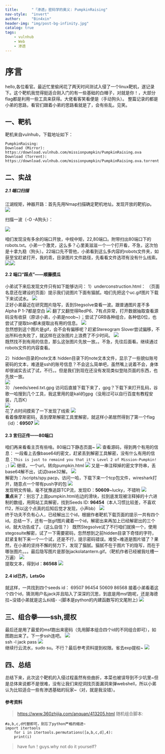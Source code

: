 ```yaml
---
title:      "「渗透」密码学的奥义: PumpkinRaising"
nav-style:  "invert"
author:     "Bin4xin"
header-img: "img/post-bg-infinity.jpg"
catalog: true
tags:
    - vulnhub
    - Web
    - 渗透
---
```

# 序言
hello,各位看官。最近忙里偷闲花了两天时间测试入侵了一个linux靶机，遂记录下。这个靶机我觉得挺适合刚入门的有一些基础的白帽子，对就是你！，大部分flag都是利用一些工具来获得。大佬看客笑看便是（手动狗头）。
整篇记录的都是小弟的思路，看官们跟着小弟的思路看就是了，会有些乱。见笑。
## 一、靶机
靶机来自vulnhub，下载地址如下：
```applescript
PumpkinRaising:
Download (Mirror): https://download.vulnhub.com/missionpumpkin/PumpkinRaising.ova
Download (Torrent): https://download.vulnhub.com/missionpumpkin/PumpkinRaising.ova.torrent
```
## 二、实战
##### 2.1 端口扫描
江湖规矩，神器开路：首先先用Nmap扫描确定靶机地址。发现开放的靶机ip。
![](https://p0.ssl.qhimg.com/t010c1840c959e8134a.png)

扫描一波（-O -A狗头）：

![](https://p3.ssl.qhimg.com/t01ff194e901205f336.png)

咱们发现没有多余的端口开放，中规中矩，22,80端口。附带扫出80端口下的robots.txt。小弟一个激灵，这么多？心里美滋滋一个一个打开看，不急，这次怕是十拿九稳（狗头）。22端口先不管他，小弟看到这么多内容的robots文件夹，如获至宝赶紧打开，我的乖，目录图片文件路径，先看看文件选项有没有什么线索。<br>
![](https://p3.ssl.qhimg.com/t01baf77d7e52ab7671.png)![](https://p2.ssl.qhimg.com/t01592ff5c4fb16339d.png)
#### 2.2 端口“踩点”——顺藤摸瓜
小弟试下来后发现文件只有如下能够访问：
 1）underconstruction.html：
（页面名意还在建设的页面）提示我们说图片下面有猫腻。咱们先把这个uc.gif图片下载下来试试水。
![](https://p5.ssl.qhimg.com/t0187d8d32b5c34eab1.png)<br>
正好小弟最近在研究图片隐写，丢到Stegsolve查看一波。跟普通图片差不多Alpha P 1-7都是空白
![](https://p2.ssl.qhimg.com/t01deeefa1b992646e8.png)
翻了又翻觉得RedP6、7有点异常，打开数据抽取查看源码没有收获（原谅小弟，小弟是noob~）；尝试了GRB各种组合，各种低0位，也尝试了提取bin都未提取出有用的信息。
![](https://p4.ssl.qhimg.com/t0119028a6f161c523b.png)<br>
忽然想到这个图片是gif，会不会有偏移呢？赶紧Stereogram Slover尝试偏移，不出所料也失败了，就这样在这张图片上浪费了不少时间。
![](https://p4.ssl.qhimg.com/t0121b77613838ce873.png)
<br>既然找不到有用的信息，那么这张图片先放一放。。不急，先往后面看。继续通过robots文件的内容查看。

 2）hidden目录的note文本
hidden目录下的note文本文件，显示了一些貌似账号密码的文本，难道是ssh的账号信息？不会这么简单吧，虽然嘴上说着不会，身体却很诚实去试了试，不行。。但是我们到现在还没有发现类似登陆页面的东西，也先放一放。<br>
![](https://p1.ssl.qhimg.com/t013f3a0f87bf8a5db2.png)<br>
 3） /seeds/seed.txt.gpg
访问后直接下载下来了，gpg？下载下来打开乱码，谷歌一哈搜到几个工具，我这里用的是kali的gpg（没用过可以自行百度有教程安装，几百K）<br>
![](https://p2.ssl.qhimg.com/t0141c9da199cb4f8b7.png)<br>
花了点时间摸索了一下发现了线索
![](https://p2.ssl.qhimg.com/t0140326759f7867d7e.png)<br>
看着像摩斯密码，丢到摩斯解密工具里解密，就这样小弟居然得到了第一个flag（id）：**69507**
![](https://p2.ssl.qhimg.com/t016ccf5c2ddccde9b6.png)<br>
#### 2.3 言归正传——80端口
咱们再来看看主页有些啥。80端口下静态页面~
![](https://p3.ssl.qhimg.com/t0151ecbad4d6538b86.png)
查看源码，得到两个有用的信息：
一段看上去像base64的密文，赶紧丢到解密工具解密，没有什么有用的信息：`This is just to remaind you that it's Level 2 of Mission-Pumpkin! ;)`
![](https://p0.ssl.qhimg.com/t01ceac35471f870459.png)
继续，一个url，转向pumpkin.html
![](https://p0.ssl.qhimg.com/t01dcbb84eaf2f983cb.png)
又是一串注释掉的密文字符串，丢base64解不出，试试base32解。
![](https://p4.ssl.qhimg.com/t013cdaaebc0abb1e13.png)<br>
解密为：/scripts/spy.pacp，访问一哈，下载下来一个tcp包文件，wireshark打开，随意点一个带有push字的包
![](https://p4.ssl.qhimg.com/t01a547d231be61f95d.png)<br>
发现明文传输，毫不犹豫追踪TCP流，发现ID：**50609**~lucky，不错哟
![](https://p0.ssl.qhimg.com/t01bdb3bf118ca2bfe9.png)<br>
**重点**来了：别忘了上面pumpkin.html右边的滑块，拉到底发现被注释掉的十六进制的数组，用网站工具解密，找到Seeds ID: **96454**（本人习惯比较差，不喜欢f12，所以这个点真的后知后觉才发现，小声bb）
![](https://p1.ssl.qhimg.com/t019011a2365ec4ab70.png)<br>
终于功夫不负有心人，已经解出三个id，根据作者靶机下载页面的提示一共有四个id。总结一下，还有一张gif图片藏着一个id，解密出来再加上已经解密出的三个id，就大功告成了。（这么自信？）
既然Stegsolve试了不行咱们就换一个，使用stegosuite解密，试了一下需要密码，忽然想到之前hidden目录下奇怪的字符，赶紧复制下来一个一个试，还是不行，提示密码错误。难受~难道是图片错了？果然，在小弟的坚持不懈的努力下，发现了猫腻。猫腻不在于图片下的隐写，而在于哪张图片。。。最后隐写图片是那张jackolatantern.gif。（靶机作者已经被我吐槽一万遍）
![](https://p0.ssl.qhimg.com/t01b84499f6fcadf696.png)<br>
提取文本，得到id：**86568**
![](https://p1.ssl.qhimg.com/t012f800923d47719dd.png)<br>
#### 2.4 id已齐，LetsGo
就这样，一共找到四个seeds id： 69507 96454 50609 86568
接着小弟看着这个四个id，猜测用户名jack并且陷入了深深的沉思，到底是用msf跑呢，还是海德拉~没错小弟就是这么纠结- -(脚本是python的内建函数写的文尾附上)
![](https://p5.ssl.qhimg.com/t01055293e5c3e16d1c.png)

## 三、组合拳——ssh,提权
最后还是用了最爱的msf跑出来密码（先用脚本组合四个id的不同组合即可），如图跑出来了。下一步ssh连吧。
![](https://p4.ssl.qhimg.com/t01902662105a1a24ca.png)<br>
ssh -l jack pass
![](https://p0.ssl.qhimg.com/t016216995943e58194.png)<br>
继续行云流水，sudo su。不行？最后参考资料提到权限。省去exp提权~
![](https://p4.ssl.qhimg.com/t01a3327fffc5a4be59.png)<br>

## 四、总结
总结下来，此次这个靶机的入侵过程虽然有些曲折，本菜也被误导到不少坑里~但是总体来说都不是很难，没有让我们来挖洞找页面漏洞来弹webshell，所以小弟认为比较适合一些有渗透基础的玩家~（对，就是我没错）。<br>

#### 参考资料
> https://www.360zhijia.com/anquan/413205.html
随机组合脚本:
```applescript
#a,b,c,d代替即可，别忘了python严格的缩进~
import itertools
	for i in itertools.permutations([a,b,c,d],4):
	print(i)
```
> have fun！guys.why not do it yourself?



